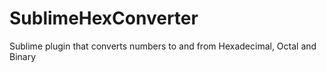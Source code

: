 SublimeHexConverter
===================

Sublime plugin that converts numbers to and from Hexadecimal, Octal and Binary
